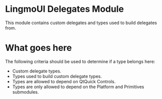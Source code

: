 # LingmoUI Delegates Module

This module contains custom delegates and types used to build delegates from.

# What goes here

The following criteria should be used to determine if a type belongs here:

-   Custom delegate types.
-   Types used to build custom delegate types.
-   Types are allowed to depend on QtQuick Controls.
-   Types are only allowed to depend on the Platform and Primitives submodules.
